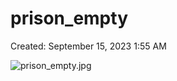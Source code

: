 # prison_empty

Created: September 15, 2023 1:55 AM

![prison_empty.jpg](prison_empty%208be50d89c63d41daa5cf30977387c90f/prison_empty.jpg)